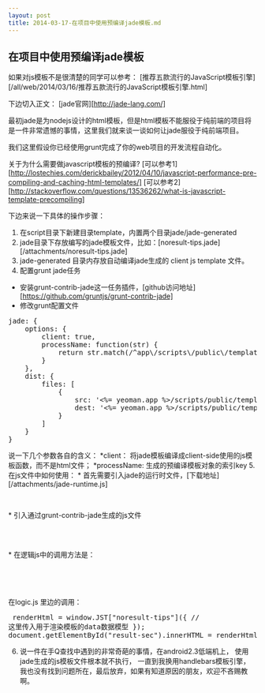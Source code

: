 ```yaml
---
layout: post
title: 2014-03-17-在项目中使用预编译jade模板.md
---
```


## 在项目中使用预编译jade模板
如果对js模板不是很清楚的同学可以参考： [推荐五款流行的JavaScript模板引擎][/all/web/2014/03/16/推荐五款流行的JavaScript模板引擎.html]

下边切入正文： [jade官网][http://jade-lang.com/]

最初jade是为nodejs设计的html模板，但是html模板不能服役于纯前端的项目将是一件非常遗憾的事情，这里我们就来谈一谈如何让jade服役于纯前端项目。

我们这里假设你已经使用grunt完成了你的web项目的开发流程自动化。

关于为什么需要做javascript模板的预编译?
[可以参考1][http://lostechies.com/derickbailey/2012/04/10/javascript-performance-pre-compiling-and-caching-html-templates/]
[可以参考2][http://stackoverflow.com/questions/13536262/what-is-javascript-template-precompiling]

下边来说一下具体的操作步骤：
1. 在script目录下新建目录template，内置两个目录jade/jade-generated
2. jade目录下存放编写的jade模板文件，比如：[noresult-tips.jade][/attachments/noresult-tips.jade]
3. jade-generated 目录内存放自动编译jade生成的 client js template 文件。
4. 配置grunt jade任务
* 安装grunt-contrib-jade这一任务插件，[github访问地址][https://github.com/gruntjs/grunt-contrib-jade]
* 修改grunt配置文件
<pre class="brush: js">
jade: {
    options: {
        client: true,
        processName: function(str) {
            return str.match(/^app\/scripts\/public\/template\/jade\/(.*)\.jade$/)[1];
        }
    },
    dist: {
        files: [
            {
                src: '<%= yeoman.app %>/scripts/public/template/jade/noresult-tips.jade',
                dest: '<%= yeoman.app %>/scripts/public/template/jade-generated/noresult-tips.js'
            }
        ]
    }
}
</pre>
说一下几个参数各自的含义：
    *client： 将jade模板编译成client-side使用的js模板函数，而不是html文件；
    *processName: 生成的预编译模板对象的索引key
5. 在js文件中如何使用：
    * 首先需要引入jade的运行时文件，[下载地址][/attachments/jade-runtime.js]
        <pre class="brush: js">
            <script src="scripts/public/template/jade/jade-runtime.js"></script>
        </pre>
    * 引入通过grunt-contrib-jade生成的js文件
        <pre class="brush: js">
            <script src="scripts/public/template/jade/jade-runtime.js"></script>
            <script src="scripts/public/template/jade-generated/noresult-tips.js"></script>
        </pre>
    * 在逻辑js中的调用方法是：
        <pre class="brush: js">
            <script src="scripts/public/template/jade/jade-runtime.js"></script>
            <script src="scripts/public/template/jade-generated/noresult-tips.js"></script>
            <script src="scripts/logic.js"></script>
        </pre>
        在logic.js 里边的调用：
        <pre class="brush: js">
            renderHtml = window.JST["noresult-tips"]({
                // 这里传入用于渲染模板的data数据模型
            });
            document.getElementById("result-sec").innerHTML = renderHtml
        </pre>

6. 说一件在手Q查找中遇到的非常奇葩的事情，在android2.3低端机上， 使用jade生成的js模板文件根本就不执行， 一直到我换用handlebars模板引擎，我也没有找到问题所在，最后放弃，如果有知道原因的朋友，欢迎不吝赐教啊。






